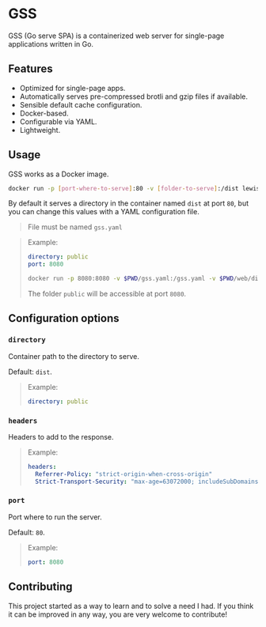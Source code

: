 # GSS

GSS (Go serve SPA) is a containerized web server for single-page applications written in Go.

## Features

- Optimized for single-page apps.
- Automatically serves pre-compressed brotli and gzip files if available.
- Sensible default cache configuration.
- Docker-based.
- Configurable via YAML.
- Lightweight.

## Usage

GSS works as a Docker image.

```sh
docker run -p [port-where-to-serve]:80 -v [folder-to-serve]:/dist lewislbr/gss
```

By default it serves a directory in the container named `dist` at port `80`, but you can change this values with a YAML configuration file.

> File must be named `gss.yaml`

> Example:
>
> ```yaml
> directory: public
> port: 8080
> ```
>
> ```sh
> docker run -p 8080:8080 -v $PWD/gss.yaml:/gss.yaml -v $PWD/web/dist:/public lewislbr/gss
> ```
>
> The folder `public` will be accessible at port `8080`.

## Configuration options

### `directory`

Container path to the directory to serve.

Default: `dist`.

> Example:
>
> ```yaml
> directory: public
> ```

### `headers`

Headers to add to the response.

> Example:
>
> ```yaml
> headers:
>   Referrer-Policy: "strict-origin-when-cross-origin"
>   Strict-Transport-Security: "max-age=63072000; includeSubDomains; preload"
> ```

### `port`

Port where to run the server.

Default: `80`.

> Example:
>
> ```yaml
> port: 8080
> ```

## Contributing

This project started as a way to learn and to solve a need I had. If you think it can be improved in any way, you are very welcome to contribute!
